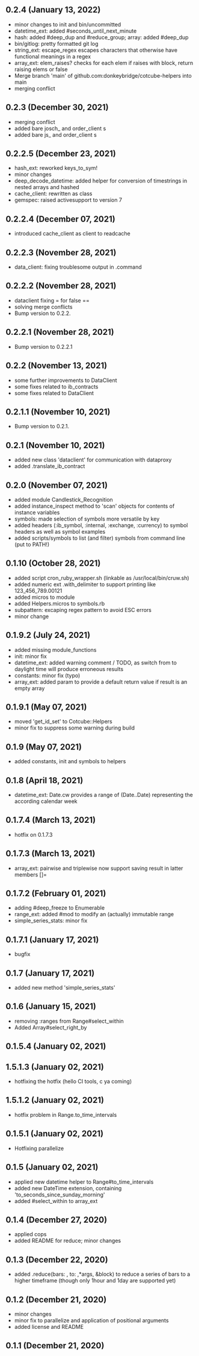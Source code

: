 ## 0.2.4 (January 13, 2022)
  - minor changes to init and bin/uncommitted
  - datetime_ext: added #seconds_until_next_minute
  - hash: added #deep_dup and #reduce_group; array: added #deep_dup
  - bin/gitlog: pretty formatted git log
  - string_ext: escape_regex escapes characters that otherwise have functional meanings in a regex
  - array_ext: elem_raises? checks for each elem if raises with block, return raising elems or false
  - Merge branch 'main' of github.com:donkeybridge/cotcube-helpers into main
  - merging conflict

## 0.2.3 (December 30, 2021)
  - merging conflict
  - added bare josch_ and order_client s
  - added bare js_ and order_client s

## 0.2.2.5 (December 23, 2021)
  - hash_ext: reworked keys_to_sym!
  - minor changes
  - deep_decode_datetime: added helper for conversion of timestrings in nested arrays and hashed
  - cache_client: rewritten as class
  - gemspec: raised activesupport to version 7

## 0.2.2.4 (December 07, 2021)
  - introduced cache_client as client to readcache

## 0.2.2.3 (November 28, 2021)
  - data_client: fixing troublesome output in .command

## 0.2.2.2 (November 28, 2021)
  - dataclient fixing = for false ==
  - solving merge conflicts
  - Bump version to 0.2.2.

## 0.2.2.1 (November 28, 2021)
  - Bump version to 0.2.2.1

## 0.2.2 (November 13, 2021)
  - some further improvements to DataClient
  - some fixes related to ib_contracts
  - some fixes related to DataClient

## 0.2.1.1 (November 10, 2021)
  - Bump version to 0.2.1.

## 0.2.1 (November 10, 2021)
  - added new class 'dataclient' for communication with dataproxy
  - added .translate_ib_contract

## 0.2.0 (November 07, 2021)
  - added module Candlestick_Recognition
  - added instance_inspect method to 'scan' objects for contents of instance variables
  - symbols: made selection of symbols more versatile by key
  - added headers (:ib_symbol, :internal, :exchange, :currency) to symbol headers as well as symbol examples
  - added scripts/symbols to list (and filter) symbols from command line (put to PATH!)

## 0.1.10 (October 28, 2021)
  - added script cron_ruby_wrapper.sh (linkable as /usr/local/bin/cruw.sh)
  - added numeric ext .with_delimiter to support printing like 123_456_789.00121
  - added micros to module
  - added Helpers.micros to symbols.rb
  - subpattern: excaping regex pattern to avoid ESC errors
  - minor change

## 0.1.9.2 (July 24, 2021)
  - added missing module_functions
  - init: minor fix
  - datetime_ext: added warning comment / TODO, as switch from to daylight time will produce erroneous results
  - constants: minor fix (typo)
  - array_ext: added param to provide a default return value if result is an empty array

## 0.1.9.1 (May 07, 2021)
  - moved 'get_id_set' to Cotcube::Helpers
  - minor fix to suppress some warning during build

## 0.1.9 (May 07, 2021)
  - added constants, init and symbols to helpers

## 0.1.8 (April 18, 2021)
  - datetime_ext: Date.cw provides a range of (Date..Date) representing the according calendar week

## 0.1.7.4 (March 13, 2021)
  - hotfix on 0.1.7.3

## 0.1.7.3 (March 13, 2021)
  - array_ext: pairwise and triplewise now support saving result in latter members []=

## 0.1.7.2 (February 01, 2021)
  - adding #deep_freeze to Enumerable
  - range_ext: added #mod to modify an (actually) immutable range
  - simple_series_stats: minor fix

## 0.1.7.1 (January 17, 2021)
  - bugfix

## 0.1.7 (January 17, 2021)
  - added new method 'simple_series_stats'

## 0.1.6 (January 15, 2021)
  - removing :ranges from Range#select_within
  - Added Array#select_right_by

## 0.1.5.4 (January 02, 2021)


## 1.5.1.3 (January 02, 2021)
  - hotfixing the hotfix (hello CI tools, c ya coming)

## 1.5.1.2 (January 02, 2021)
  - hotfix problem in Range.to_time_intervals

## 0.1.5.1 (January 02, 2021)
  - Hotfixing parallelize

## 0.1.5 (January 02, 2021)
  - applied new datetime helper to Range#to_time_intervals
  - added new DateTime extension, containing 'to_seconds_since_sunday_morning'
  - added #select_within to array_ext

## 0.1.4 (December 27, 2020)
  - applied cops
  - added README for reduce; minor changes

## 0.1.3 (December 22, 2020)
  - added .reduce(bars: , to: ,*args, &block) to reduce a series of bars to a higher timeframe (though only 1hour and 1day are supported yet)

## 0.1.2 (December 21, 2020)
  - minor changes
  - minor fix to parallelize and application of positional arguments
  - added license and README

## 0.1.1 (December 21, 2020)


